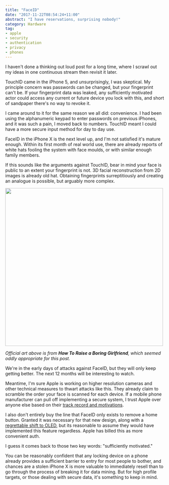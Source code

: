 ```yaml
---
title: "FaceID"
date: "2017-11-22T08:54:24+11:00"
abstract: "I have reservations, surprising nobody!"
category: Hardware
tag:
- apple
- security
- authentication
- privacy
- phones
---
```

I haven't done a thinking out loud post for a long time, where I scrawl out my ideas in one continuous stream then revisit it later.

TouchID came in the iPhone 5, and unsurprisingly, I was skeptical. My principle concern was passwords can be changed, but your fingerprint can't be. If your fingerprint data was leaked, any sufficiently motivated actor could access any current or future device you lock with this, and short of sandpaper there's no way to revoke it.

I came around to it for the same reason we all did: convenience. I had been using the alphanumeric keypad to enter passwords on previous iPhones, and it was such a pain, I moved back to numbers. TouchID meant I could have a more secure input method for day to day use. 

FaceID in the iPhone X is the next level up, and I'm not satisfied it's mature enough. Within its first month of real world use, there are already reports of white hats fooling the system with face moulds, or with similar enough family members. 

If this sounds like the arguments against TouchID, bear in mind your face is public to an extent your fingerprint is not. 3D facial reconstruction from 2D images is already old hat. Obtaining fingerprints surreptitiously and creating an analogue is possible, but arguably more complex.

<p><img src="https://rubenerd.com/files/2017/animu_katou_megumi_saenai_heroine_no_sodatekata_drawn_by_misaki_kurehito@1x.jpg" srcset="https://rubenerd.com/files/2017/animu_katou_megumi_saenai_heroine_no_sodatekata_drawn_by_misaki_kurehito@1x.jpg 1x, https://rubenerd.com/files/2017/animu_katou_megumi_saenai_heroine_no_sodatekata_drawn_by_misaki_kurehito@2x.jpg 2x" alt="" style="width:500px" /></p>

<p style="font-style:italic">Official art above is from <strong>How To Raise a Boring Girlfriend</strong>, which seemed oddly appropriate for this post.</p>

We're in the early days of attacks against FaceID, but they will only keep getting better. The next 12 months will be interesting to watch.

Meantime, I'm sure Apple is working on higher resolution cameras and other technical measures to thwart attacks like this. They already claim to scramble the order your face is scanned for each device. If a mobile phone manufacturer can pull off implementing a secure system, I trust Apple over anyone else based on their [track record and motivations].

I also don't entirely buy the line that FaceID only exists to remove a home button. Granted it was necessary for that new design, along with a [regrettable shift to OLED], but its reasonable to assume they would have implemented this feature regardless. Apple has billed this as more convenient auth.

I guess it comes back to those two key words: "sufficiently motivated." 

You can be reasonably confident that any locking device on a phone already provides a sufficient barrier to entry for most people to bother, and chances are a stolen iPhone X is more valuable to immediately resell than to go through the process of breaking it for data mining. But for high profile targets, or those dealing with secure data, it's something to keep in mind.

[track record and motivations]: https://qz.com/1131515/google-collects-android-users-locations-even-when-location-services-are-disabled/
[regrettable shift to OLED]: https://rubenerd.com/oleds-suck/

